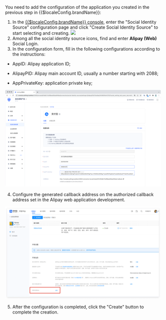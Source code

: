 <IntegrationDetailCard :title="`Fill in the Alipay application configuration in ${$localeConfig.brandName}`">

You need to add the configuration of the application you created in the previous step in {{$localeConfig.brandName}}:

1. In the [{{$localeConfig.brandName}} console](https://console.genauth.ai), enter the "Social Identity Source" configuration page and click "Create Social Identity Source" to start selecting and creating.
   ![](~@imagesZhCn/connections/Add-Social-Connections.png)
2. Among all the social identity source icons, find and enter **Alipay (Web)** Social Login.
3. In the configuration form, fill in the following configurations according to the instructions:

- AppID: Alipay application ID;

- AlipayPID: Alipay main account ID, usually a number starting with 2088;

- AppPrivateKey: application private key;

<img src='./images/alipay-config.png' >

4. Configure the generated callback address on the authorized callback address set in the Alipay web application development.

<img src='./images/backurl-set.png'>

5. After the configuration is completed, click the "Create" button to complete the creation.

</IntegrationDetailCard>
